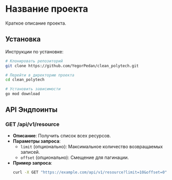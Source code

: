 # Название проекта

Краткое описание проекта.

## Установка

Инструкции по установке:

```bash
# Клонировать репозиторий
git clone https://github.com/YegorPedan/clean_polytech.git

# Перейти в директорию проекта
cd clean_polytech

# Установить зависимости
go mod download
```

## API Эндпоинты

### GET /api/v1/resource

- **Описание**: Получить список всех ресурсов.
- **Параметры запроса**:
  - `limit` (опционально): Максимальное количество возвращаемых записей.
  - `offset` (опционально): Смещение для пагинации.
- **Пример запроса**:
  ```bash
  curl -X GET "https://example.com/api/v1/resource?limit=10&offset=0"
  ```

